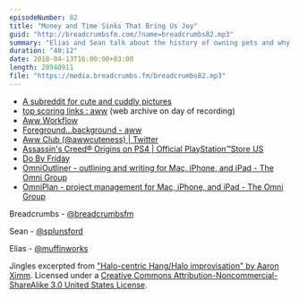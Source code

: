 ```yaml
---
episodeNumber: 82
title: "Money and Time Sinks That Bring Us Joy"
guid: "http://breadcrumbsfm.com/?name=breadcrumbs82.mp3"
summary: "Elias and Sean talk about the history of owning pets and why people choose to have animals that live with them."
duration: "40:12"
date: 2018-04-13T16:00:00+03:00
length: 28940911
file: "https://media.breadcrumbs.fm/breadcrumbs82.mp3"
---
```


- [A subreddit for cute and cuddly pictures](https://www.reddit.com/r/aww/)
- [top scoring links : aww](http://web.archive.org/web/20180410003918/https://www.reddit.com/r/aww/top/?sort=top&t=month) (web archive on day of recording)
- [Aww Workflow](https://workflow.is/workflows/74e82ffc9bb14784adf7d7b1127999eb)
- [Foreground...background - aww](https://www.reddit.com/r/aww/comments/843cwg/foregroundbackground/)
- [Aww Club (@awwcuteness) | Twitter](https://twitter.com/awwcuteness)
- [Assassin's Creed® Origins on PS4 | Official PlayStation™Store US](https://store.playstation.com/en-us/product/UP0001-CUSA05855_00-GAMEACEMPIRE0000)
- [Do By Friday](http://www.dobyfriday.com/)
- [OmniOutliner - outlining and writing for Mac, iPhone, and iPad - The Omni Group](https://www.omnigroup.com/omnioutliner/)
- [OmniPlan - project management for Mac, iPhone, and iPad - The Omni Group](https://www.omnigroup.com/omniplan/)

Breadcrumbs - [@breadcrumbsfm](https://twitter.com/breadcrumbsfm)

Sean - [@splunsford](https://twitter.com/splunsford)

Elias - [@muffinworks](https://twitter.com/muffinworks)

Jingles excerpted from ["Halo-centric Hang/Halo improvisation" by Aaron Ximm](http://freemusicarchive.org/music/aaron_ximm/handpans_and_the_hang/). Licensed under a [Creative Commons Attribution-Noncommercial-ShareAlike 3.0 United States License](http://creativecommons.org/licenses/by-nc-sa/3.0/us/).
